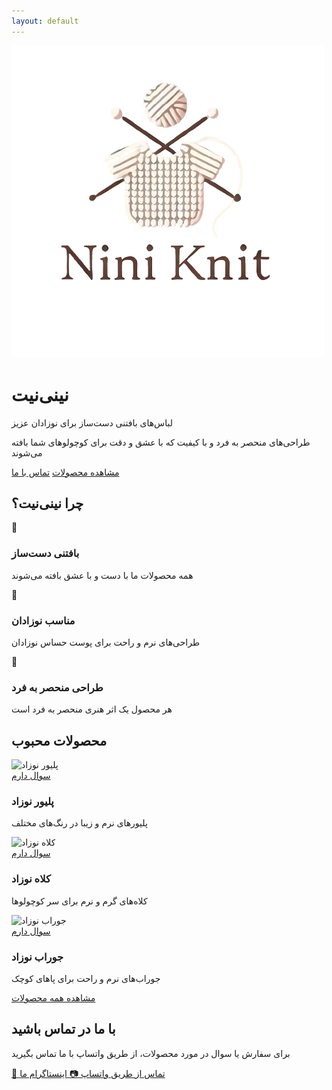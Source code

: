 ```yaml
---
layout: default
---
```


<div class="hero-section">
  <div class="hero-content">
    <img src="/logo.png" alt="نینی‌نیت" class="logo">
    <h1 class="hero-title">نینی‌نیت</h1>
    <p class="hero-subtitle">لباس‌های بافتنی دست‌ساز برای نوزادان عزیز</p>
    <p class="hero-description">طراحی‌های منحصر به فرد و با کیفیت که با عشق و دقت برای کوچولوهای شما بافته می‌شوند</p>
    <div class="hero-buttons">
      <a href="/products" class="btn btn-primary">مشاهده محصولات</a>
      <a href="https://wa.me/989171035286" class="btn btn-whatsapp" target="_blank">تماس با ما</a>
    </div>
  </div>
</div>

<div class="features-section">
  <div class="container">
    <h2>چرا نینی‌نیت؟</h2>
    <div class="features-grid">
      <div class="feature-card">
        <div class="feature-icon">🧶</div>
        <h3>بافتنی دست‌ساز</h3>
        <p>همه محصولات ما با دست و با عشق بافته می‌شوند</p>
      </div>
      <div class="feature-card">
        <div class="feature-icon">👶</div>
        <h3>مناسب نوزادان</h3>
        <p>طراحی‌های نرم و راحت برای پوست حساس نوزادان</p>
      </div>
      <div class="feature-card">
        <div class="feature-icon">🎨</div>
        <h3>طراحی منحصر به فرد</h3>
        <p>هر محصول یک اثر هنری منحصر به فرد است</p>
      </div>
    </div>
  </div>
</div>

<div class="products-showcase">
  <div class="container">
    <h2>محصولات محبوب</h2>
    <div class="products-grid">
      <div class="product-card">
        <div class="product-image">
          <img src="/images/baby-sweater.jpg" alt="پلیور نوزاد" onerror="this.style.display='none'">
          <div class="product-overlay">
            <a href="https://wa.me/989171035286?text=سلام، در مورد پلیور نوزاد سوال دارم" class="btn btn-whatsapp">سوال دارم</a>
          </div>
        </div>
        <h3>پلیور نوزاد</h3>
        <p>پلیورهای نرم و زیبا در رنگ‌های مختلف</p>
      </div>
      <div class="product-card">
        <div class="product-image">
          <img src="/images/baby-hat.jpg" alt="کلاه نوزاد" onerror="this.style.display='none'">
          <div class="product-overlay">
            <a href="https://wa.me/989171035286?text=سلام، در مورد کلاه نوزاد سوال دارم" class="btn btn-whatsapp">سوال دارم</a>
          </div>
        </div>
        <h3>کلاه نوزاد</h3>
        <p>کلاه‌های گرم و نرم برای سر کوچولوها</p>
      </div>
      <div class="product-card">
        <div class="product-image">
          <img src="/images/baby-booties.jpg" alt="جوراب نوزاد" onerror="this.style.display='none'">
          <div class="product-overlay">
            <a href="https://wa.me/989171035286?text=سلام، در مورد جوراب نوزاد سوال دارم" class="btn btn-whatsapp">سوال دارم</a>
          </div>
        </div>
        <h3>جوراب نوزاد</h3>
        <p>جوراب‌های نرم و راحت برای پاهای کوچک</p>
      </div>
    </div>
    <div class="text-center">
      <a href="/products" class="btn btn-outline">مشاهده همه محصولات</a>
    </div>
  </div>
</div>

<div class="contact-section">
  <div class="container">
    <h2>با ما در تماس باشید</h2>
    <p>برای سفارش یا سوال در مورد محصولات، از طریق واتساپ با ما تماس بگیرید</p>
    <div class="contact-buttons">
      <a href="https://wa.me/989171035286" class="btn btn-whatsapp-large" target="_blank">
        <span class="whatsapp-icon">📱</span>
        تماس از طریق واتساپ
      </a>
      <a href="https://instagram.com/niniknit_azar" class="btn btn-instagram" target="_blank">
        <span class="instagram-icon">📷</span>
        اینستاگرام ما
      </a>
    </div>
  </div>
</div>
